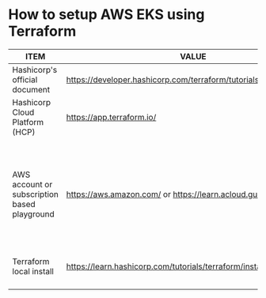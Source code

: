 # How to setup AWS EKS using Terraform

| ITEM | VALUE | NOTES |
|---|---|---|
Hashicorp's official document | https://developer.hashicorp.com/terraform/tutorials/kubernetes/eks | How to Provision an EKS cluster |
Hashicorp Cloud Platform (HCP) | https://app.terraform.io/ | Where workspace is hosted |
AWS account or subscription based playground | https://aws.amazon.com/ or https://learn.acloud.guru/home | <li>aCloudguru playgrounds are destroyed nightly</li><br><li>alleviates the stress of AWS costs</li> |
Terraform local install | https://learn.hashicorp.com/tutorials/terraform/install-cli | mac - brew install terraform |
|  |  |
|  |  |
